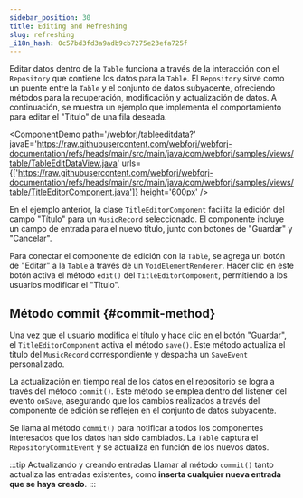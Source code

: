 ```yaml
---
sidebar_position: 30
title: Editing and Refreshing
slug: refreshing
_i18n_hash: 0c57bd3fd3a9adb9cb7275e23efa725f
---
```

Editar datos dentro de la `Table` funciona a través de la interacción con el `Repository` que contiene los datos para la `Table`. El `Repository` sirve como un puente entre la `Table` y el conjunto de datos subyacente, ofreciendo métodos para la recuperación, modificación y actualización de datos. A continuación, se muestra un ejemplo que implementa el comportamiento para editar el "Título" de una fila deseada.

<ComponentDemo 
path='/webforj/tableeditdata?' 
javaE='https://raw.githubusercontent.com/webforj/webforj-documentation/refs/heads/main/src/main/java/com/webforj/samples/views/table/TableEditDataView.java'
urls={['https://raw.githubusercontent.com/webforj/webforj-documentation/refs/heads/main/src/main/java/com/webforj/samples/views/table/TitleEditorComponent.java']}
height='600px'
/>

En el ejemplo anterior, la clase `TitleEditorComponent` facilita la edición del campo "Título" para un `MusicRecord` seleccionado. El componente incluye un campo de entrada para el nuevo título, junto con botones de "Guardar" y "Cancelar".

Para conectar el componente de edición con la `Table`, se agrega un botón de "Editar" a la `Table` a través de un `VoidElementRenderer`. Hacer clic en este botón activa el método `edit()` del `TitleEditorComponent`, permitiendo a los usuarios modificar el "Título".

## Método commit {#commit-method}

Una vez que el usuario modifica el título y hace clic en el botón "Guardar", el `TitleEditorComponent` activa el método `save()`. Este método actualiza el título del `MusicRecord` correspondiente y despacha un `SaveEvent` personalizado.

La actualización en tiempo real de los datos en el repositorio se logra a través del método `commit()`. Este método se emplea dentro del listener del evento `onSave`, asegurando que los cambios realizados a través del componente de edición se reflejen en el conjunto de datos subyacente.

Se llama al método `commit()` para notificar a todos los componentes interesados que los datos han sido cambiados. La `Table` captura el `RepositoryCommitEvent` y se actualiza en función de los nuevos datos.

:::tip Actualizando y creando entradas
Llamar al método `commit()` tanto actualiza las entradas existentes, como **inserta cualquier nueva entrada que se haya creado**.
:::

